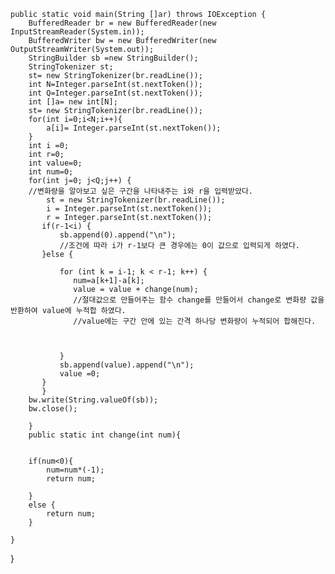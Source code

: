     public static void main(String []ar) throws IOException {
        BufferedReader br = new BufferedReader(new InputStreamReader(System.in));
        BufferedWriter bw = new BufferedWriter(new OutputStreamWriter(System.out));
        StringBuilder sb =new StringBuilder();
        StringTokenizer st;
        st= new StringTokenizer(br.readLine());
        int N=Integer.parseInt(st.nextToken());
        int Q=Integer.parseInt(st.nextToken());
        int []a= new int[N];
        st= new StringTokenizer(br.readLine());
        for(int i=0;i<N;i++){
            a[i]= Integer.parseInt(st.nextToken());
        }
        int i =0;
        int r=0;
        int value=0;
        int num=0;
        for(int j=0; j<Q;j++) {
        //변화량을 알아보고 싶은 구간을 나타내주는 i와 r을 입력받았다.
            st = new StringTokenizer(br.readLine());
            i = Integer.parseInt(st.nextToken());
            r = Integer.parseInt(st.nextToken());
           if(r-1<i) {
               sb.append(0).append("\n");
               //조건에 따라 i가 r-1보다 큰 경우에는 0이 값으로 입력되게 하였다.
           }else {

               for (int k = i-1; k < r-1; k++) {
                  num=a[k+1]-a[k];
                  value = value + change(num);
                  //절대값으로 만들어주는 함수 change를 만들어서 change로 변화량 값을 반환하여 value에 누적합 하였다. 
                  //value에는 구간 안에 있는 간격 하나당 변화량이 누적되어 합해진다.
                


               }
               sb.append(value).append("\n");
               value =0;
           }
           }
        bw.write(String.valueOf(sb));
        bw.close();

        }
        public static int change(int num){


        if(num<0){
            num=num*(-1);
            return num;

        }
        else {
            return num;
        }

    }
}


